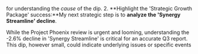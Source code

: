 


 for understanding the *cause* of the dip.
2.  **Highlight the 'Strategic Growth Package' success:**My next strategic step is to **analyze the 'Synergy Streamline' decline**.

While the Project Phoenix review is urgent and looming, understanding the -2.6% decline in 'Synergy Streamline' is critical for an accurate Q3 report. This dip, however small, could indicate underlying issues or specific events